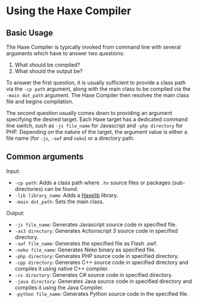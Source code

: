 Using the Haxe Compiler
=======

Basic Usage
-------

The Haxe Compiler is typically invoked from command line with several arguments which have to answer two questions:

1. What should be compiled?
2. What should the output be?

To answer the first question, it is usually sufficient to provide a class path via the `-cp path` argument, along with the main class to be compiled via the `-main dot_path` argument. The Haxe Compiler then resolves the main class file and begins compilation.

The second question usually comes down to providing an argument specifying the desired target. Each Haxe target has a dedicated command line switch, such as `-js file_name` for Javascript and `-php directory` for PHP. Depending on the nature of the target, the argument value is either a file name (for `-js`, `-swf` and `neko`) or a directory path.

Common arguments
--------

Input:

* `-cp path`: Adds a class path where `.hx` source files or packages (sub-directories) can be found.
* `-lib library_name`: Adds a [Haxelib](#) library.
* `-main dot_path`: Sets the main class.


Output:

* `-js file_name`: Generates Javascript source code in specified file.
* `-as3 directory`: Generates Actionscript 3 source code in specified directory.
* `-swf file_name`: Generates the specified file as Flash .swf.
* `-neko file_name`: Generates Neko binary as specified file.
* `-php directory`: Generates PHP source code in specified directory.
* `-cpp directory`: Generates C++ source code in specified directory and compiles it using native C++ compiler.
* `-cs directory`: Generates C# source code in specified directory.
* `-java directory`: Generates Java source code in specified directory and compiles it using the Java Compiler.
* `-python file_name`: Generates Python source code in the specified file.

